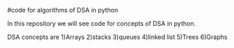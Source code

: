 #code for algorithms of DSA in python
  
  In this repository we will see code for concepts of DSA 
  in python.
  
  DSA concepts are
  1)Arrays
  2)stacks
  3)queues
  4)linked list
  5)Trees
  6)Graphs
